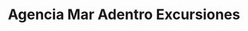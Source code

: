---
title: "Agencia Mar Adentro Excursiones"
url: /la-punta/agencia-mar-adentro-excursiones/
shop: Reisebüro
---